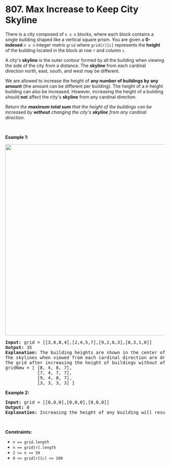 # 807. Max Increase to Keep City Skyline

<p>There is a city composed of <code>n x n</code> blocks, where each block contains a single building shaped like a vertical square prism. You are given a <strong>0-indexed</strong> <code>n x n</code> integer matrix <code>grid</code> where <code>grid[r][c]</code> represents the <strong>height</strong> of the building located in the block at row <code>r</code> and column <code>c</code>.</p>

<p>A city&#39;s <strong>skyline</strong> is the&nbsp;outer contour formed by all the building when viewing the side of the city from a distance. The <strong>skyline</strong> from each cardinal direction north, east, south, and west may be different.</p>

<p>We are allowed to increase the height of <strong>any number of buildings by any amount</strong> (the amount can be different per building). The height of a <code>0</code>-height building can also be increased. However, increasing the height of a building should <strong>not</strong> affect the city&#39;s <strong>skyline</strong> from any cardinal direction.</p>

<p>Return <em>the <strong>maximum total sum</strong> that the height of the buildings can be increased by <strong>without</strong> changing the city&#39;s <strong>skyline</strong> from any cardinal direction</em>.</p>

<p>&nbsp;</p>
<p><strong class="example">Example 1:</strong></p>
<img alt="" src="https://assets.leetcode.com/uploads/2021/06/21/807-ex1.png" style="width: 700px; height: 603px;" />
<pre>
<strong>Input:</strong> grid = [[3,0,8,4],[2,4,5,7],[9,2,6,3],[0,3,1,0]]
<strong>Output:</strong> 35
<strong>Explanation:</strong> The building heights are shown in the center of the above image.
The skylines when viewed from each cardinal direction are drawn in red.
The grid after increasing the height of buildings without affecting skylines is:
gridNew = [ [8, 4, 8, 7],
            [7, 4, 7, 7],
            [9, 4, 8, 7],
            [3, 3, 3, 3] ]
</pre>

<p><strong class="example">Example 2:</strong></p>

<pre>
<strong>Input:</strong> grid = [[0,0,0],[0,0,0],[0,0,0]]
<strong>Output:</strong> 0
<strong>Explanation:</strong> Increasing the height of any building will result in the skyline changing.
</pre>

<p>&nbsp;</p>
<p><strong>Constraints:</strong></p>

<ul>
	<li><code>n == grid.length</code></li>
	<li><code>n == grid[r].length</code></li>
	<li><code>2 &lt;= n &lt;= 50</code></li>
	<li><code>0 &lt;= grid[r][c] &lt;= 100</code></li>
</ul>

